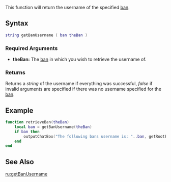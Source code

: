 This function will return the username of the specified [ban](/ban.md "wikilink").

Syntax
------

``` lua
string getBanUsername ( ban theBan )
```

### Required Arguments

-   **theBan:** The [ban](/ban.md "wikilink") in which you wish to retrieve the username of.

### Returns

Returns a *string* of the username if everything was successful, *false* if invalid arguments are specified if there was no username specified for the [ban](/ban.md "wikilink").

Example
-------

``` lua
function retrieveBan(theBan)
    local ban = getBanUsername(theBan)
    if ban then
        outputChatBox("The following bans username is: "..ban, getRootElement(), 255,255,255, true)
    end
end
```

See Also
--------

[ru:getBanUsername](/ru:getBanUsername.md "wikilink")
